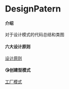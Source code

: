 # DesignPatern

#### 介绍
对于设计模式的代码总结和类图

#### 六大设计原则
[设计原则](src/com/tf/six_principle/README.md)


#### 😘创建型模式
[工厂模式](#)
